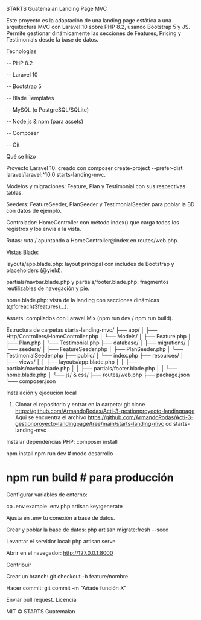 STARTS Guatemalan Landing Page MVC

Este proyecto es la adaptación de una landing page estática a una arquitectura MVC con Laravel 10 sobre PHP 8.2, usando Bootstrap 5 y JS. Permite gestionar dinámicamente las secciones de Features, Pricing y Testimonials desde la base de datos.

Tecnologías

-- PHP 8.2

-- Laravel 10

-- Bootstrap 5

-- Blade Templates

-- MySQL (o PostgreSQL/SQLite)

-- Node.js & npm (para assets)

-- Composer

-- Git

Qué se hizo

Proyecto Laravel 10: creado con composer create-project --prefer-dist laravel/laravel:^10.0 starts-landing-mvc.

Modelos y migraciones: Feature, Plan y Testimonial con sus respectivas tablas.

Seeders: FeatureSeeder, PlanSeeder y TestimonialSeeder para poblar la BD con datos de ejemplo.

Controlador: HomeController con método index() que carga todos los registros y los envía a la vista.

Rutas: ruta / apuntando a HomeController@index en routes/web.php.

Vistas Blade:

layouts/app.blade.php: layout principal con includes de Bootstrap y placeholders (@yield).

partials/navbar.blade.php y partials/footer.blade.php: fragmentos reutilizables de navegación y pie.

home.blade.php: vista de la landing con secciones dinámicas (@foreach($features)…).

Assets: compilados con Laravel Mix (npm run dev / npm run build).

Estructura de carpetas
starts-landing-mvc/
├── app/
│   ├── Http/Controllers/HomeController.php
│   └── Models/
│       ├── Feature.php
│       ├── Plan.php
│       └── Testimonial.php
├── database/
│   ├── migrations/
│   └── seeders/
│       ├── FeatureSeeder.php
│       ├── PlanSeeder.php
│       └── TestimonialSeeder.php
├── public/
│   └── index.php
├── resources/
│   ├── views/
│   │   ├── layouts/app.blade.php
│   │   ├── partials/navbar.blade.php
│   │   ├── partials/footer.blade.php
│   │   └── home.blade.php
│   └── js/ & css/
├── routes/web.php
├── package.json
└── composer.json


Instalación y ejecución local

1. Clonar el repositorio y entrar en la carpeta:
git clone https://github.com/ArmandoRodas/Acti-3-gestionproyecto-landingpage
    Aqui se encuentra el archivo https://github.com/ArmandoRodas/Acti-3-gestionproyecto-landingpage/tree/main/starts-landing-mvc
cd starts-landing-mvc

Instalar dependencias PHP:
composer install
  
npm install
npm run dev     # modo desarrollo
# npm run build # para producción

Configurar variables de entorno:

cp .env.example .env
php artisan key:generate

Ajusta en .env tu conexión a base de datos.

Crear y poblar la base de datos:
php artisan migrate:fresh --seed

Levantar el servidor local:
php artisan serve

Abrir en el navegador:
http://127.0.0.1:8000

Contribuir

Crear un branch: git checkout -b feature/nombre

Hacer commit: git commit -m "Añade función X"

Enviar pull request.
Licencia

MIT © STARTS Guatemalan

